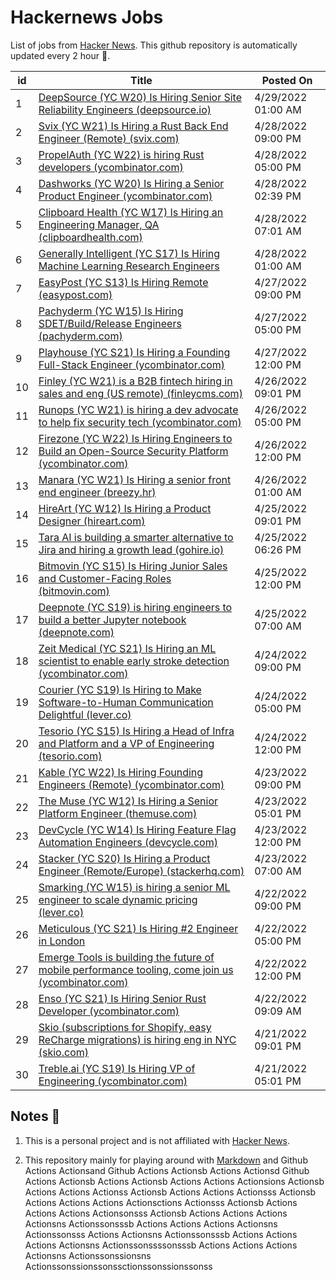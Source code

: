 # Hackernews Jobs

List of jobs from [Hacker News](https://news.ycombinator.com/). This github repository is automatically updated every 2 hour 🏃.

<!-- JOBS:START -->
| id 	| Title 	| Posted On 	|
|---	|---	|---	|
| 1 | [DeepSource (YC W20) Is Hiring Senior Site Reliability Engineers (deepsource.io)](https://deepsource.io/jobs/listing/senior-site-reliability-engineer/4289150004/) | 4/29/2022 01:00 AM |
| 2 | [Svix (YC W21) Is Hiring a Rust Back End Engineer (Remote) (svix.com)](https://www.svix.com/careers/) | 4/28/2022 09:00 PM |
| 3 | [PropelAuth (YC W22) is hiring Rust developers (ycombinator.com)](https://www.ycombinator.com/companies/propelauth/jobs/b0dl3wz-senior-backend-engineer) | 4/28/2022 05:00 PM |
| 4 | [Dashworks (YC W20) Is Hiring a Senior Product Engineer (ycombinator.com)](https://www.ycombinator.com/companies/dashworks/jobs/BlnGlki-senior-product-engineer) | 4/28/2022 02:39 PM |
| 5 | [Clipboard Health (YC W17) Is Hiring an Engineering Manager, QA (clipboardhealth.com)](https://culture.clipboardhealth.com/engineering/engineering-manager-quality?utm_campaign=emqa&utm_medium=hackernews&utm_source=jobad) | 4/28/2022 07:01 AM |
| 6 | [Generally Intelligent (YC S17) Is Hiring Machine Learning Research Engineers](https://news.ycombinator.com/item?id=31187695) | 4/28/2022 01:00 AM |
| 7 | [EasyPost (YC S13) Is Hiring Remote (easypost.com)](https://www.easypost.com/careers) | 4/27/2022 09:00 PM |
| 8 | [Pachyderm (YC W15) Is Hiring SDET/Build/Release Engineers (pachyderm.com)](https://www.pachyderm.com/careers/#positions) | 4/27/2022 05:00 PM |
| 9 | [Playhouse (YC S21) Is Hiring a Founding Full-Stack Engineer (ycombinator.com)](https://www.ycombinator.com/companies/playhouse/jobs/s9TaYfC-founding-full-stack-engineer) | 4/27/2022 12:00 PM |
| 10 | [Finley (YC W21) is a B2B fintech hiring in sales and eng (US remote) (finleycms.com)](https://www.finleycms.com/work-at-finley) | 4/26/2022 09:01 PM |
| 11 | [Runops (YC W21) is hiring a dev advocate to help fix security tech (ycombinator.com)](https://www.ycombinator.com/companies/runops/jobs/4S6TgVQ-data-privacy-devops-advocate) | 4/26/2022 05:00 PM |
| 12 | [Firezone (YC W22) Is Hiring Engineers to Build an Open-Source Security Platform (ycombinator.com)](https://www.ycombinator.com/companies/firezone/jobs) | 4/26/2022 12:00 PM |
| 13 | [Manara (YC W21) Is Hiring a senior front end engineer (breezy.hr)](https://manara.breezy.hr/p/1cebbb12d138) | 4/26/2022 01:00 AM |
| 14 | [HireArt (YC W12) Is Hiring a Product Designer (hireart.com)](https://www.hireart.com/jobs/0e40a78f/apply?utm_source=hackernews) | 4/25/2022 09:01 PM |
| 15 | [Tara AI is building a smarter alternative to Jira and hiring a growth lead (gohire.io)](https://jobs.gohire.io/tara-ai-wyqbsv6l/growth-lead-84924/) | 4/25/2022 06:26 PM |
| 16 | [Bitmovin (YC S15) Is Hiring Junior Sales and Customer-Facing Roles (bitmovin.com)](https://bitmovin.com/careers/) | 4/25/2022 12:00 PM |
| 17 | [Deepnote (YC S19) is hiring engineers to build a better Jupyter notebook (deepnote.com)](https://deepnote.com/join-us) | 4/25/2022 07:00 AM |
| 18 | [Zeit Medical (YC S21) Is Hiring an ML scientist to enable early stroke detection (ycombinator.com)](https://www.ycombinator.com/companies/zeit-medical/jobs/hUGZxm5-ml-ai-scientist-time-series-classification-signal-processing) | 4/24/2022 09:00 PM |
| 19 | [Courier (YC S19) Is Hiring to Make Software-to-Human Communication Delightful (lever.co)](https://jobs.lever.co/trycourier) | 4/24/2022 05:00 PM |
| 20 | [Tesorio (YC S15) Is Hiring a Head of Infra and Platform and a VP of Engineering (tesorio.com)](https://www.tesorio.com/careers#job-openings) | 4/24/2022 12:00 PM |
| 21 | [Kable (YC W22) Is Hiring Founding Engineers (Remote) (ycombinator.com)](https://www.ycombinator.com/companies/kable/jobs/h3wKq6F-founding-backend-software-engineer) | 4/23/2022 09:00 PM |
| 22 | [The Muse (YC W12) Is Hiring a Senior Platform Engineer (themuse.com)](https://www.themuse.com/jobs/themuse/senior-platform-engineer-233c9c) | 4/23/2022 05:01 PM |
| 23 | [DevCycle (YC W14) Is Hiring Feature Flag Automation Engineers (devcycle.com)](https://devcycle.com/company/careers) | 4/23/2022 12:00 PM |
| 24 | [Stacker (YC S20) Is Hiring a Product Engineer (Remote/Europe) (stackerhq.com)](https://www.stackerhq.com/careers) | 4/23/2022 07:00 AM |
| 25 | [Smarking (YC W15) is hiring a senior ML engineer to scale dynamic pricing (lever.co)](https://jobs.lever.co/smarking/01b7a4c5-28ce-4a4c-9c88-d4cad6c01c76) | 4/22/2022 09:00 PM |
| 26 | [Meticulous (YC S21) Is Hiring #2 Engineer in London](https://news.ycombinator.com/item?id=31124426) | 4/22/2022 05:00 PM |
| 27 | [Emerge Tools is building the future of mobile performance tooling, come join us (ycombinator.com)](https://www.ycombinator.com/companies/emerge-tools/jobs/S8b1ojf-senior-software-engineer) | 4/22/2022 12:00 PM |
| 28 | [Enso (YC S21) Is Hiring Senior Rust Developer (ycombinator.com)](https://www.ycombinator.com/companies/enso/jobs/AJAh56k-senior-rust-cloud-engineer) | 4/22/2022 09:09 AM |
| 29 | [Skio (subscriptions for Shopify, easy ReCharge migrations) is hiring eng in NYC (skio.com)](https://skio.com/careers) | 4/21/2022 09:01 PM |
| 30 | [Treble.ai (YC S19) Is Hiring VP of Engineering (ycombinator.com)](https://www.ycombinator.com/companies/treble-ai/jobs/Z7TVbjr-vp-of-engineering) | 4/21/2022 05:01 PM |
<!-- JOBS:END -->


## Notes 👀

1. This is a personal project and is not affiliated with [Hacker News](https://news.ycombinator.com/). 

2. This repository mainly for playing around with [Markdown](https://en.wikipedia.org/wiki/Markdown) and Github Actions Actionsand Github Actions Actionsb Actions Actionsd Github Actions Actionsb Actions Actionsb Actions Actions Actionsions Actionsb Actions Actions Actionss Actionsb Actions Actions Actionsss Actionsb Actions Actions Actions Actionsctions Actionsss Actionsb Actions Actions Actions Actionsonsss Actionsb Actions Actions Actions Actionsns Actionssonsssb Actions Actions Actions Actionsns Actionssonsss Actions Actionsns Actionssonsssb Actions Actions Actions Actionsns Actionssonssssonsssb Actions Actions Actions Actionsns Actionssonssionsns Actionssonssionssonssctionssonssionssonss